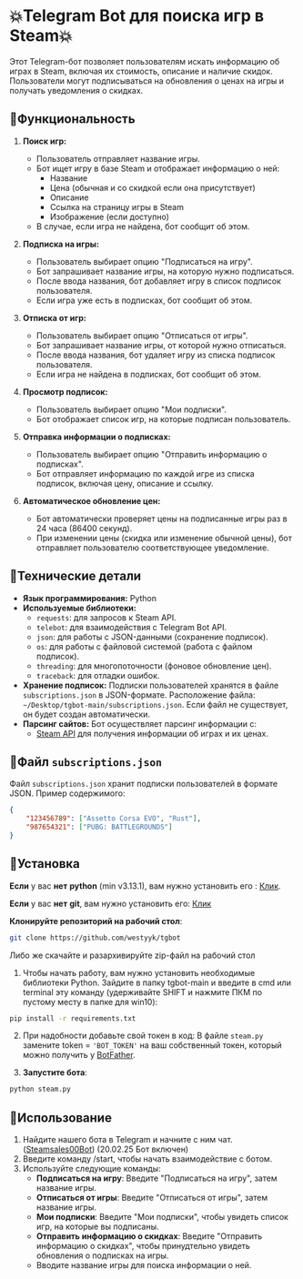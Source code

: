 # 💥Telegram Bot для поиска игр в Steam💥

Этот Telegram-бот позволяет пользователям искать информацию об играх в Steam, включая их стоимость, описание и наличие скидок. Пользователи могут подписываться на обновления о ценах на игры и получать уведомления о скидках.

## 📌Функциональность

1.  **Поиск игр:**
    *   Пользователь отправляет название игры.
    *   Бот ищет игру в базе Steam и отображает информацию о ней:
        *   Название
        *   Цена (обычная и со скидкой если она присутствует)
        *   Описание
        *   Ссылка на страницу игры в Steam
        *   Изображение (если доступно)
    *   В случае, если игра не найдена, бот сообщит об этом.

2.  **Подписка на игры:**
    *   Пользователь выбирает опцию "Подписаться на игру".
    *   Бот запрашивает название игры, на которую нужно подписаться.
    *   После ввода названия, бот добавляет игру в список подписок пользователя.
    *   Если игра уже есть в подписках, бот сообщит об этом.

3.  **Отписка от игр:**
    *   Пользователь выбирает опцию "Отписаться от игры".
    *   Бот запрашивает название игры, от которой нужно отписаться.
    *   После ввода названия, бот удаляет игру из списка подписок пользователя.
    *   Если игра не найдена в подписках, бот сообщит об этом.

4.  **Просмотр подписок:**
    *   Пользователь выбирает опцию "Мои подписки".
    *   Бот отображает список игр, на которые подписан пользователь.

5.  **Отправка информации о подписках:**
    *   Пользователь выбирает опцию "Отправить информацию о подписках".
    *   Бот отправляет информацию по каждой игре из списка подписок, включая цену, описание и ссылку.

6.  **Автоматическое обновление цен:**
    *   Бот автоматически проверяет цены на подписанные игры раз в 24 часа (86400 секунд).
    *   При изменении цены (скидка или изменение обычной цены), бот отправляет пользователю соответствующее уведомление.
  
## 📌Технические детали

*   **Язык программирования:** Python
*   **Используемые библиотеки:**
    *   `requests`: для запросов к Steam API.
    *   `telebot`: для взаимодействия с Telegram Bot API.
    *   `json`: для работы с JSON-данными (сохранение подписок).
    *   `os`: для работы с файловой системой (работа с файлом подписок).
    *   `threading`: для многопоточности (фоновое обновление цен).
    *   `traceback`: для отладки ошибок.
*   **Хранение подписок:** Подписки пользователей хранятся в файле `subscriptions.json` в JSON-формате. Расположение файла: `~/Desktop/tgbot-main/subscriptions.json`.  Если файл не существует, он будет создан автоматически.
*   **Парсинг сайтов:** Бот осуществляет парсинг информации с:
    *   [Steam API](https://developer.valvesoftware.com/wiki/Steam_Web_API) для получения информации об играх и их ценах.

## 📌Файл `subscriptions.json`

Файл `subscriptions.json` хранит подписки пользователей в формате JSON.  Пример содержимого:

```json
{
    "123456789": ["Assetto Corsa EVO", "Rust"],
    "987654321": ["PUBG: BATTLEGROUNDS"]
}
```
## 📌Установка

**Если** у вас **нет** **python** (min v3.13.1), вам нужно установить его : <a href=https://www.python.org/downloads/>Клик</a>.

**Eсли** у вас **нет** **git**, вам нужно установить его: <a href=https://git-scm.com/downloads/>Клик</a>

**Клонируйте репозиторий на рабочий стол**:
```bash
git clone https://github.com/westyyk/tgbot
```
Либо же скачайте и разархивируйте zip-файл на рабочий стол

1. Чтобы начать работу, вам нужно установить необходимые библиотеки Python. Зайдите в папку tgbot-main и введите в cmd или terminal эту команду (удерживайте SHIFT и нажмите ПКМ по пустому месту в папке для win10): 
```bash
pip install -r requirements.txt
```
2. При надобности добавьте свой токен в код: В файле ```steam.py``` замените token = ```'BOT_TOKEN'``` на ваш собственный токен, который можно получить у <a href=https://t.me/BotFather>BotFather</a>.

3. **Запустите бота**:
```bash
python steam.py
```
## 📌Использование

1. Найдите нашего бота в Telegram и начните с ним чат. (<a href=https://t.me/Steamsales00Bot>Steamsales00Bot</a>) (20.02.25 Бот включен)
2. Введите команду /start, чтобы начать взаимодействие с ботом.
3. Используйте следующие команды:
   - **Подписаться на игру**: Введите "Подписаться на игру", затем название игры.
   - **Отписаться от игры**: Введите "Отписаться от игры", затем название игры.
   - **Мои подписки**: Введите "Мои подписки", чтобы увидеть список игр, на которые вы подписаны.
   - **Отправить информацию о скидках**: Введите "Отправить информацию о скидках", чтобы принудтельно увидеть обновления о подписках на игры.
   - Вводите название игры для поиска информации о ней.

